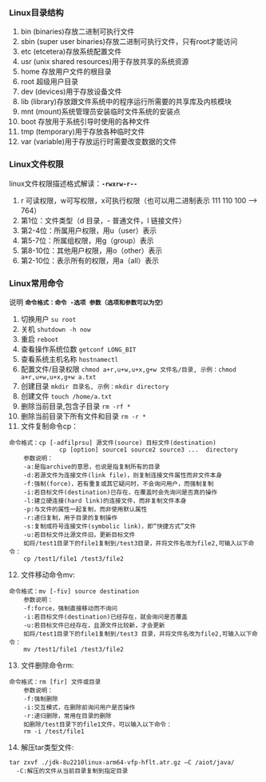 ### Linux目录结构
1. bin (binaries)存放二进制可执行文件
2. sbin (super user binaries)存放二进制可执行文件，只有root才能访问
3. etc (etcetera)存放系统配置文件
4. usr (unix shared resources)用于存放共享的系统资源
5. home 存放用户文件的根目录
6. root 超级用户目录
7. dev (devices)用于存放设备文件
8. lib (library)存放跟文件系统中的程序运行所需要的共享库及内核模块
9. mnt (mount)系统管理员安装临时文件系统的安装点
10. boot 存放用于系统引导时使用的各种文件
11. tmp (temporary)用于存放各种临时文件
12. var (variable)用于存放运行时需要改变数据的文件

### Linux文件权限
linux文件权限描述格式解读：**`-rwxrw-r--`**
1. r 可读权限，w可写权限，x可执行权限（也可以用二进制表示 111 110 100 --> 764）
2. 第1位：文件类型（d 目录，- 普通文件，l 链接文件）
3. 第2-4位：所属用户权限，用u（user）表示
4. 第5-7位：所属组权限，用g（group）表示
5. 第8-10位：其他用户权限，用o（other）表示
6. 第2-10位：表示所有的权限，用a（all）表示

### Linux常用命令
说明 **`命令格式：命令 -选项 参数（选项和参数可以为空）`**
1. 切换用户 `su root`
2. 关机 `shutdown -h now`
3. 重启 `reboot`
4. 查看操作系统位数 `getconf LONG_BIT`
5. 查看系统主机名称 `hostnamectl`
6. 配置文件/目录权限 `chmod a+r,u+w,u+x,g+w 文件名/目录, 示例：chmod a+r,u+w,u+x,g+w a.txt`
7. 创建目录 `mkdir 目录名, 示例：mkdir directory`
8. 创建文件 `touch /home/a.txt`
9. 删除当前目录,包含子目录 `rm -rf *`
10. 删除当前目录下所有文件和目录 `rm -r *`
11. 文件复制命令cp：
```
命令格式：cp [-adfilprsu] 源文件(source) 目标文件(destination)
              cp [option] source1 source2 source3 ...  directory
    参数说明：
    -a:是指archive的意思，也说是指复制所有的目录
    -d:若源文件为连接文件(link file)，则复制连接文件属性而非文件本身
    -f:强制(force)，若有重复或其它疑问时，不会询问用户，而强制复制
    -i:若目标文件(destination)已存在，在覆盖时会先询问是否真的操作
    -l:建立硬连接(hard link)的连接文件，而非复制文件本身
    -p:与文件的属性一起复制，而非使用默认属性
    -r:递归复制，用于目录的复制操作
    -s:复制成符号连接文件(symbolic link)，即“快捷方式”文件
    -u:若目标文件比源文件旧，更新目标文件
    如将/test1目录下的file1复制到/test3目录，并将文件名改为file2,可输入以下命令：
    cp /test1/file1 /test3/file2
```
12. 文件移动命令mv:
```
命令格式：mv [-fiv] source destination
    参数说明：
    -f:force，强制直接移动而不询问
    -i:若目标文件(destination)已经存在，就会询问是否覆盖
    -u:若目标文件已经存在，且源文件比较新，才会更新
    如将/test1目录下的file1复制到/test3 目录，并将文件名改为file2,可输入以下命令：
    mv /test1/file1 /test3/file2
```
13. 文件删除命令rm:
```
命令格式：rm [fir] 文件或目录
    参数说明：
    -f:强制删除
    -i:交互模式，在删除前询问用户是否操作
    -r:递归删除，常用在目录的删除
    如删除/test目录下的file1文件，可以输入以下命令：
    rm -i /test/file1

```
14. 解压tar类型文件:
```
tar zxvf ./jdk-8u2210linux-arm64-vfp-hflt.atr.gz –C /aiot/java/
  -C:解压的文件从当前目录复制到指定目录
```




